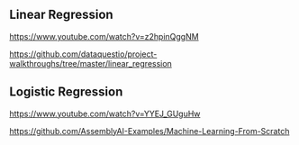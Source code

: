## Linear Regression

https://www.youtube.com/watch?v=z2hpinQggNM

https://github.com/dataquestio/project-walkthroughs/tree/master/linear_regression


## Logistic Regression 

https://www.youtube.com/watch?v=YYEJ_GUguHw

https://github.com/AssemblyAI-Examples/Machine-Learning-From-Scratch


